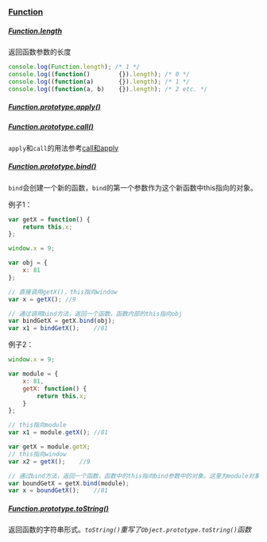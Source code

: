 ### [Function](https://developer.mozilla.org/en-US/docs/Web/JavaScript/Reference/Global_Objects/Function)

##### [Function.length](https://developer.mozilla.org/en-US/docs/Web/JavaScript/Reference/Global_Objects/Function/length)

返回函数参数的长度

```javascript
console.log(Function.length); /* 1 */
console.log((function()        {}).length); /* 0 */
console.log((function(a)       {}).length); /* 1 */
console.log((function(a, b)    {}).length); /* 2 etc. */
```

##### [Function.prototype.apply()](https://developer.mozilla.org/en-US/docs/Web/JavaScript/Reference/Global_Objects/Function/apply)


##### [Function.prototype.call()](https://developer.mozilla.org/en-US/docs/Web/JavaScript/Reference/Global_Objects/Function/call)

`apply`和`call`的用法参考[call和apply](https://github.com/ttian226/javascript-design-patterns/blob/master/call%E5%92%8Capply.md)

##### [Function.prototype.bind()](https://developer.mozilla.org/en-US/docs/Web/JavaScript/Reference/Global_Objects/Function/bind)

`bind`会创建一个新的函数，`bind`的第一个参数作为这个新函数中this指向的对象。

例子1：

```javascript
var getX = function() {
    return this.x;
};

window.x = 9;

var obj = {
    x: 81
};

// 直接调用getX()，this指向window
var x = getX(); //9

// 通过调用bind方法，返回一个函数，函数内部的this指向obj
var bindGetX = getX.bind(obj);
var x1 = bindGetX();    //81
```

例子2：

```javascript
window.x = 9;

var module = {
    x: 81,
    getX: function() {
        return this.x;
    }
};

// this指向module
var x1 = module.getX(); //81

var getX = module.getX;
// this指向window
var x2 = getX();    //9

// 通过bind方法，返回一个函数，函数中的this指向bind参数中的对象。这里为module对象
var boundGetX = getX.bind(module);
var x = boundGetX();    //81
```

##### [Function.prototype.toString()](https://developer.mozilla.org/en-US/docs/Web/JavaScript/Reference/Global_Objects/Function/toString)

返回函数的字符串形式。*`toString()`重写了`Object.prototype.toString()`函数*

